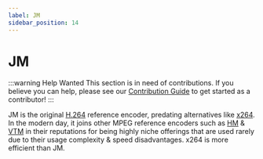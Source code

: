 ```yaml
---
label: JM
sidebar_position: 14
---
```


# JM

:::warning Help Wanted
This section is in need of contributions. If you believe you can help, please see our [Contribution Guide](../contribution-guide.md) to get started as a contributor!
:::

JM is the original [H.264](../video/AVC.md) reference encoder, predating alternatives like [x264](../encoders/x264.md). In the modern day, it joins other MPEG reference encoders such as [HM](../encoders/HM.md) & [VTM](../encoders/VTM.md) in their reputations for being highly niche offerings that are used rarely due to their usage complexity & speed disadvantages. x264 is more efficient than JM.
